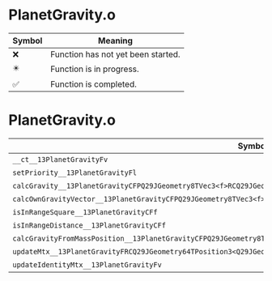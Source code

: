 # PlanetGravity.o
| Symbol | Meaning 
| ------------- | ------------- 
| :x: | Function has not yet been started. 
| :eight_pointed_black_star: | Function is in progress. 
| :white_check_mark: | Function is completed. 


# PlanetGravity.o
| Symbol | Decompiled? |
| ------------- | ------------- |
| `__ct__13PlanetGravityFv` | :white_check_mark: |
| `setPriority__13PlanetGravityFl` | :white_check_mark: |
| `calcGravity__13PlanetGravityCFPQ29JGeometry8TVec3<f>RCQ29JGeometry8TVec3<f>` | :white_check_mark: |
| `calcOwnGravityVector__13PlanetGravityCFPQ29JGeometry8TVec3<f>PfRCQ29JGeometry8TVec3<f>` | :white_check_mark: |
| `isInRangeSquare__13PlanetGravityCFf` | :white_check_mark: |
| `isInRangeDistance__13PlanetGravityCFf` | :white_check_mark: |
| `calcGravityFromMassPosition__13PlanetGravityCFPQ29JGeometry8TVec3<f>PfRCQ29JGeometry8TVec3<f>RCQ29JGeometry8TVec3<f>` | :white_check_mark: |
| `updateMtx__13PlanetGravityFRCQ29JGeometry64TPosition3<Q29JGeometry38TMatrix34<Q29JGeometry13SMatrix34C<f>>>` | :white_check_mark: |
| `updateIdentityMtx__13PlanetGravityFv` | :white_check_mark: |
